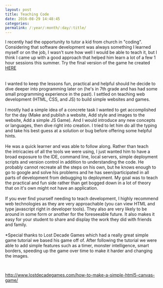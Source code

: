 ```yaml
---
layout: post
title: Teaching Code
date: 2016-08-29 14:48:45
categories:
permalink: /:year/:month/:day/:title/
---
```


<div><span>I recently had the opportunity to tutor a kid from church in "coding". Considering that software development was always something I learned myself or on the job, I wasn't sure how well I would be able to teach it, but I think I came up with a good approach that helped him learn a lot of a few 1 hour sessions this summer. Try the final version of the game he created <a href="/js-game">HERE</a></span></div>
<br/>
<div><span>&nbsp;</span></div>
<div><span>I wanted to keep the lessons fun, practical and helpful should he decide to dive deeper into programming later on (he's in 7th grade and has had some small programming experience in the past). I settled on teaching web development (HTML, CSS, and JS) to build simple websites and games.</span></div>
<div><span>&nbsp;</span></div>
<div><span>I mostly had a simple idea of a concrete task I wanted to get accomplished for the day (Make and publish a website, Add style and images to the website, Add a simple JS Game). And I would introduce any new concepts or languages, then dive right into creation. I tried to let him do all the typing and take his best guess at a solution or bug before offering some helpful hints.</span></div>
<div><span>&nbsp;</span></div>
<div><span>He was a quick learner and was able to follow along. Rather than teach the&nbsp;intricacies&nbsp;of all the tools we were using, I just wanted him to have a broad exposure to the IDE, command line, local servers, simple deployment scripts and version control in addition to understanding the code. He probably cannot recreate all the steps on his own, but he knows enough to go to google and solve his problems and he has seen/participated in all parts of development from debugging to deployment. My goal was to teach the practical and fun side rather than get bogged down in a lot of theory that on it's own might not have an application.</span></div>
<div><span>&nbsp;</span></div>
<div><span>If you ever find yourself needing to teach development, I highly recommend web technologies as they are very approachable (you can view HTML and type javascript right in developer tools). They also are very likely to be around in some form or another for the foreseeable future. It also makes it easy for your student to share and display the work they did with friends and family.</span></div>
<div><span>&nbsp;</span></div>
<div><span>*Special thanks to Lost Decade Games which had a really great simple game tutorial we based his game off of. After following the tutorial we were able to add simple features such as a timer, monster intelligence, smart borders, speeding up the game over time to make it harder and changing the images.</span></div>
<p>&nbsp;</p>
<div><span><a href="http://www.lostdecadegames.com/how-to-make-a-simple-html5-canvas-game/">http://www.lostdecadegames.com/how-to-make-a-simple-html5-canvas-game/</a></span></div>
